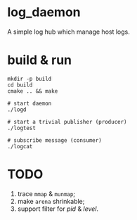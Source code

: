 # log_daemon

A simple log hub which manage host logs.

# build & run

```
mkdir -p build
cd build
cmake .. && make

# start daemon
./logd

# start a trivial publisher (producer)
./logtest

# subscribe message (consumer)
./logcat
```

# TODO

1. trace `mmap` & `munmap`;
2. make `arena` shrinkable;
3. support filter for *pid* & *level*.